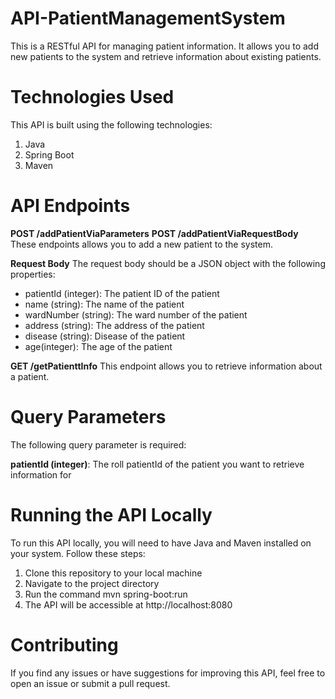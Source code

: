 # API-PatientManagementSystem

This is a RESTful API for managing patient information. It allows you to add new patients to the system and retrieve information about existing patients.

# Technologies Used
This API is built using the following technologies:

1. Java
2. Spring Boot
3. Maven

# API Endpoints
<strong>POST /addPatientViaParameters</strong>
<strong>POST /addPatientViaRequestBody</strong>
These endpoints allows you to add a new patient to the system.

<strong>Request Body</strong>
The request body should be a JSON object with the following properties:
<ul>
<li>patientId (integer): The patient ID of the patient</li>
<li>name (string): The name of the patient</li>
<li>wardNumber (string): The ward number of the patient</li>
<li>address (string): The address of the patient</li>
<li>disease (string): Disease of the patient</li>
<li>age(integer): The age of the patient</li>
</ul>

<strong>GET /getPatienttInfo</strong>
This endpoint allows you to retrieve information about a patient.

# Query Parameters
The following query parameter is required:

<strong>patientId (integer)</strong>: The roll patientId of the patient you want to retrieve information for

# Running the API Locally
To run this API locally, you will need to have Java and Maven installed on your system. Follow these steps:

1. Clone this repository to your local machine
2. Navigate to the project directory
3. Run the command mvn spring-boot:run
4. The API will be accessible at http://localhost:8080

# Contributing
If you find any issues or have suggestions for improving this API, feel free to open an issue or submit a pull request.
